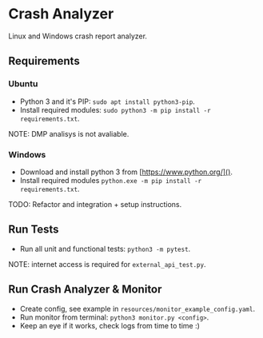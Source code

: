 # Crash Analyzer

Linux and Windows crash report analyzer.


## Requirements

### Ubuntu

- Python 3 and it's PIP: `sudo apt install python3-pip`.
- Install required modules: `sudo python3 -m pip install -r requirements.txt`.

NOTE: DMP analisys is not avaliable.

### Windows

- Download and install python 3 from [https://www.python.org/]().
- Install required modules `python.exe -m pip install -r requirements.txt`.

TODO: Refactor and integration + setup instructions.

## Run Tests

- Run all unit and functional tests: `python3 -m pytest`.

NOTE: internet access is required for `external_api_test.py`.

## Run Crash Analyzer & Monitor

- Create config, see example in `resources/monitor_example_config.yaml`.
- Run monitor from terminal: `python3 monitor.py <config>`.
- Keep an eye if it works, check logs from time to time :)
